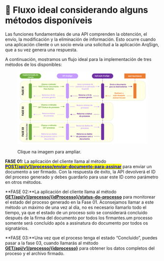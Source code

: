 # 🔳 Fluxo ideal considerando alguns métodos disponíveis

Las funciones fundamentales de una API comprenden la obtención, el envío, la modificación y la eliminación de información. Esto ocurre cuando una aplicación cliente o un socio envía una solicitud a la aplicación ArqSign, que a su vez genera una respuesta.

A continuación, mostramos un flujo ideal para la implementación de tres métodos de los disponibles:

<figure><img src="../../.gitbook/assets/api03.png" alt=""><figcaption><p>Clique na imagem para ampliar.</p></figcaption></figure>

**FASE 01:** La aplicación del cliente llama al método [<mark style="color:blue;">**POST/api/v1/processo/enviar-documento-para-assinar**</mark>](metodos-disponibles-en-la-api/post-api-v1-processo-enviar-documento-para-assinar.md) para enviar un documento a ser firmado. Con la respuesta de éxito, la API devolverá el ID del proceso generado y debes guardarlo para usar este ID como parámetro en otros métodos.

**FASE 02:**La aplicación del cliente llama al método [**GET/api/v1/processo/{idProcesso}/status-do-processo**](metodos-disponiveis-na-api/get-api-v1-processo-idprocesso-status-do-processo.md) para monitorear el estado del proceso generado en la Fase 01. Aconsejamos llamar a este método un máximo de una vez al día, no es necesario llamarlo todo el tiempo, ya que el estado de un proceso solo se considerará concluido después de la firma del documento por todos los firmantes.um processo somente será concluído após a assinatura do documento por todos os signatários.

**FASE 03:**Una vez que el proceso tenga el estado “Concluido”, puedes pasar a la fase 03, cuando llamarás al método [**GET/api/v1/processo/{idprocesso}**](metodos-disponiveis-na-api/get-api-v1-processo-idprocesso.md) para obtener los datos completos del proceso y el archivo firmado.
